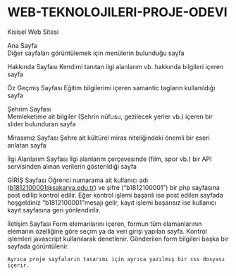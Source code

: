 # WEB-TEKNOLOJILERI-PROJE-ODEVI
Kisisel Web Sitesi

Ana Sayfa   
     Diğer sayfaları görüntülemek için menülerin bulunduğu sayfa

Hakkında Sayfası
   Kendimi tanıtan ilgi alanlarım vb. hakkında bilgileri içeren sayfa

Öz Geçmiş Sayfası
    Eğitim bilgilerimi içeren samantic tagların kullanıldığı sayfa

Şehrim Sayfası    
       Memleketime ait bilgiler (Şehrin nüfusu, gezilecek yerler vb.) içeren bir slider bulunduran sayfa

Mirasımız Sayfası
     Şehre ait kültürel miras niteliğindeki önemli bir eseri anlatan sayfa

İlgi Alanlarım Sayfası
      İlgi alanlarım çerçevesinde (film, spor vb.) bir API servisinden alınan verilerin gösterildiği sayfa

GİRİŞ Sayfası
     Öğrenci numarama ait kullanıcı adı (b1812100001@sakarya.edu.tr) ve şifre (“b1812100001”) bir php sayfasına post edilip kontrol edilir. Eğer kontrol işlemi başarılı ise post edilen sayfada hoşgeldiniz  “b1812100001”mesajı gelir, kayıt işlemi başarısız ise kullanıcı kayıt sayfasına geri yönlendirilir. 

İletişim Sayfası
     Form elemanlarını içeren, formun tüm elamanlarının elemanın özelliğine göre seçim ya da veri girişi yapılan sayfa. Kontrol işlemleri javascript kullanılarak denetlenir. Gönderilen form bilgileri başka bir sayfada görüntülenir.
 
    Ayrıca proje sayfaların tasarımı için ayrıca yazılmış bir css dosyası içerir.
